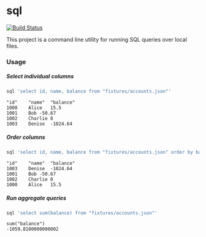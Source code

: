 # sql

[![Build Status](https://travis-ci.org/JamesOwenHall/sql.svg?branch=master)](https://travis-ci.org/JamesOwenHall/sql)

This project is a command line utility for running SQL queries over local files.

### Usage

##### Select individual columns

```sh
sql 'select id, name, balance from "fixtures/accounts.json"'
```

```
"id"	"name"	"balance"
1000	Alice	15.5
1001	Bob	-50.67
1002	Charlie	0
1003	Denise	-1024.64
```

##### Order columns

```sh
sql 'select id, name, balance from "fixtures/accounts.json" order by balance'
```

```
"id"	"name"	"balance"
1003	Denise	-1024.64
1001	Bob	-50.67
1002	Charlie	0
1000	Alice	15.5
```

##### Run aggregate queries

```sh
sql 'select sum(balance) from "fixtures/accounts.json"'
```

```
sum("balance")
-1059.8100000000002
```
